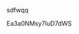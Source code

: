 sdfwqq













































































Ea3a0NMsy7IuD7dWS
